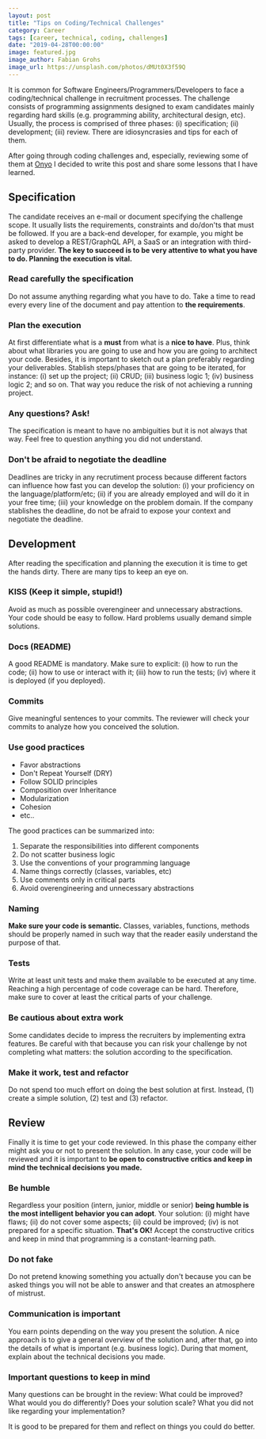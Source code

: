 ```yaml
---
layout: post
title: "Tips on Coding/Technical Challenges"
category: Career
tags: [career, technical, coding, challenges]
date: "2019-04-28T00:00:00"
image: featured.jpg
image_author: Fabian Grohs
image_url: https://unsplash.com/photos/dMUt0X3f59Q
---
```


It is common for Software Engineers/Programmers/Developers to face a coding/technical challenge in recruitment processes. The challenge consists of programming assignments designed to exam candidates mainly regarding hard skills (e.g. programming ability, architectural design, etc). Usually, the process is comprised of three phases: (i) specification; (ii) development; (iii) review. There are idiosyncrasies and tips for each of them.

After going through coding challenges and, especially, reviewing some of them at [Onyo](www.onyo.com) I decided to write this post and share some lessons that I have learned.

## Specification

The candidate receives an e-mail or document specifying the challenge scope. It usually lists the requirements, constraints and do/don'ts that must be followed. If you are a back-end developer, for example, you might be asked to develop a REST/GraphQL API, a SaaS or an integration with third-party provider. **The key to succeed is to be very attentive to what you have to do. Planning the execution is vital.**

### Read carefully the specification

Do not assume anything regarding what you have to do. Take a time to read every every line of the document and pay attention to **the requirements**.

### Plan the execution

At first differentiate what is a **must** from what is a **nice to have**. Plus, think about what libraries you are going to use and how you are going to architect your code. Besides, it is important to sketch out a plan preferably regarding your deliverables. Stablish steps/phases that are going to be iterated, for instance: (i) set up the project; (ii) CRUD; (iii) business logic 1; (iv) business logic 2; and so on. That way you reduce the risk of not achieving a running project.

### Any questions? Ask!

The specification is meant to have no ambiguities but it is not always that way. Feel free to question anything you did not understand.

### Don't be afraid to negotiate the deadline

Deadlines are tricky in any recrutiment process because different factors can influence how fast you can develop the solution: (i) your proficiency on the language/platform/etc; (ii) if you are already employed and will do it in your free time; (iii) your knowledge on the problem domain. If the company stablishes the deadline, do not be afraid to expose your context and negotiate the deadline.

## Development

After reading the specification and planning the execution it is time to get the hands dirty. There are many tips to keep an eye on.

### KISS (Keep it simple, stupid!)

Avoid as much as possible overengineer and unnecessary abstractions. Your code should be easy to follow. Hard problems usually demand simple solutions.

### Docs (README)

A good README is mandatory. Make sure to explicit: (i) how to run the code; (ii) how to use or interact with it; (iii) how to run the tests; (iv) where it is deployed (if you deployed).

### Commits

Give meaningful sentences to your commits. The reviewer will check your commits to analyze how you conceived the solution.

### Use good practices

- Favor abstractions
- Don't Repeat Yourself (DRY)
- Follow SOLID principles
- Composition over Inheritance
- Modularization
- Cohesion
- etc..

The good practices can be summarized into:

1. Separate the responsibilities into different components
2. Do not scatter business logic
3. Use the conventions of your programming language
4. Name things correctly (classes, variables, etc)
5. Use comments only in critical parts
6. Avoid overengineering and unnecessary abstractions

### Naming

**Make sure your code is semantic.** Classes, variables, functions, methods should be properly named in such way that the reader easily understand the purpose of that.

### Tests

Write at least unit tests and make them available to be executed at any time. Reaching a high percentage of code coverage can be hard. Therefore, make sure to cover at least the critical parts of your challenge.

### Be cautious about extra work

Some candidates decide to impress the recruiters by implementing extra features. Be careful with that because you can risk your challenge by not completing what matters: the solution according to the specification.

### Make it work, test and refactor

Do not spend too much effort on doing the best solution at first. Instead, (1) create a simple solution, (2) test and (3) refactor.

## Review

Finally it is time to get your code reviewed. In this phase the company either might ask you or not to present the solution. In any case, your code will be reviewed and it is important to **be open to constructive critics and keep in mind the technical decisions you made.**

### Be humble

Regardless your position (intern, junior, middle or senior) **being humble is the most intelligent behavior you can adopt**. Your solution: (i) might have flaws; (ii) do not cover some aspects; (ii) could be improved; (iv) is not prepared for a specific situation. **That's OK!** Accept the constructive critics and keep in mind that programming is a constant-learning path.

### Do not fake

Do not pretend knowing something you actually don't because you can be asked things you will not be able to answer and that creates an atmosphere of mistrust.

### Communication is important

You earn points depending on the way you present the solution. A nice approach is to give a general overview of the solution and, after that, go into the details of what is important (e.g. business logic). During that moment, explain about the technical decisions you made.

### Important questions to keep in mind

Many questions can be brought in the review: What could be improved? What would you do differently? Does your solution scale? What you did not like regarding your implementation?

It is good to be prepared for them and reflect on things you could do better.
